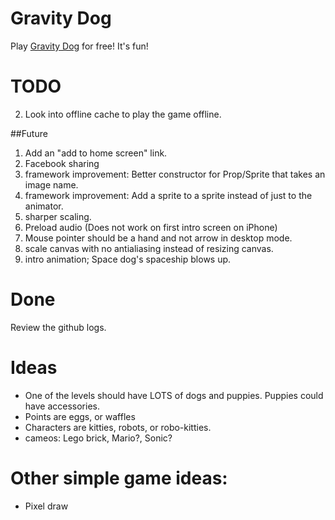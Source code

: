 Gravity Dog
===========

Play [Gravity Dog](http://www.sparkyland.com/gravitydog) for free!  It's fun!

# TODO
2. Look into offline cache to play the game offline.

##Future
1. Add an "add to home screen" link.
1. Facebook sharing
1. framework improvement: Better constructor for Prop/Sprite that takes an image name.
1. framework improvement: Add a sprite to a sprite instead of just to the animator.
5. sharper scaling.
5. Preload audio (Does not work on first intro screen on iPhone)
3. Mouse pointer should be a hand and not arrow in desktop mode.
5. scale canvas with no antialiasing instead of resizing canvas.
1. intro animation;  Space dog's spaceship blows up.

# Done
Review the github logs.

# Ideas
* One of the levels should have LOTS of dogs and puppies.  Puppies could have accessories.
* Points are eggs, or waffles
* Characters are kitties, robots, or robo-kitties.
* cameos: Lego brick, Mario?, Sonic?

# Other simple game ideas:
* Pixel draw
